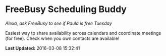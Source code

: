 # FreeBusy Scheduling Buddy
*Alexa, ask FreeBusy to see if Paula is free Tuesday*

Easiest way to share availability across calendars and coordinate meetings (for free). Check when you own contacts are available!

**Last Updated:** 2016-03-08 15:32:41